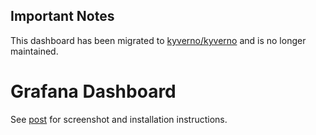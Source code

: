 ## Important Notes
This dashboard has been migrated to [kyverno/kyverno](https://github.com/kyverno/kyverno/blob/main/charts/kyverno/grafana/dashboard.json) and is no longer maintained.


# Grafana Dashboard


See [post](https://nirmata.com/2021/06/18/monitoring-kyverno-with-prometheus/) for screenshot and installation instructions.
